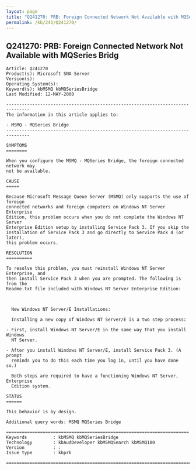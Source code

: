 ```yaml
---
layout: page
title: "Q241270: PRB: Foreign Connected Network Not Available with MQSeries Bridg"
permalink: /kb/241/Q241270/
---
```


## Q241270: PRB: Foreign Connected Network Not Available with MQSeries Bridg

	Article: Q241270
	Product(s): Microsoft SNA Server
	Version(s): 
	Operating System(s): 
	Keyword(s): kbMSMQ kbMQSeriesBridge
	Last Modified: 12-MAY-2000
	
	-------------------------------------------------------------------------------
	The information in this article applies to:
	
	- MSMQ - MQSeries Bridge 
	-------------------------------------------------------------------------------
	
	SYMPTOMS
	========
	
	When you configure the MSMQ - MQSeries Bridge, the foreign connected network may
	not be available.
	
	CAUSE
	=====
	
	Because Microsoft Message Queue Server (MSMQ) only supports the use of foreign
	connected networks and foreign computers on Windows NT Server Enterprise
	Edition, this problem occurs when you do not complete the Windows NT Server
	Enterprise Edition setup by installing Service Pack 3. If you skip the
	installation of Service Pack 3 and go directly to Service Pack 4 (or later),
	this problem occurs.
	
	RESOLUTION
	==========
	
	To resolve this problem, you must reinstall Windows NT Server Enterprise, and
	then install Service Pack 3 when you are prompted. The following is from the
	Readme.txt file included with Windows NT Server Enterprise Edition:
	
	  
	
	  New Windows NT Server/E Installations:
	
	  Installing a new copy of Windows NT Server/E is a two step process:
	
	- First, install Windows NT Server/E in the same way that you install Windows
	  NT Server.
	
	- After you install Windows NT Server/E, install Service Pack 3. (A prompt
	  reminds you to do this each time you log in, until you have done so.)
	
	  Both steps are required to have a functioning Windows NT Server, Enterprise
	  Edition system.
	
	STATUS
	======
	
	This behavior is by design.
	
	Additional query words: MSMQ MQSeries Bridge
	
	======================================================================
	Keywords          : kbMSMQ kbMQSeriesBridge 
	Technology        : kbAudDeveloper kbMSMQSearch kbMSMQ100
	Version           : :
	Issue type        : kbprb
	
	=============================================================================
	
